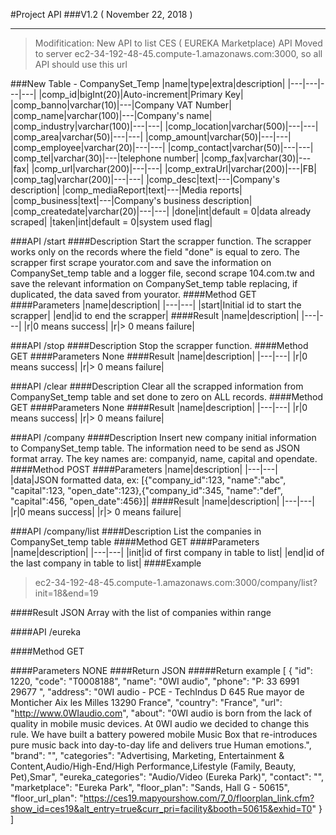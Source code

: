 #Project API
###V1.2 ( November 22, 2018 )
___
>Modifitication: New API to list CES ( EUREKA Marketplace)
>API Moved to server ec2-34-192-48-45.compute-1.amazonaws.com:3000, so all API should use this url

###New Table - CompanySet_Temp
|name|type|extra|description|
|---|---|---|---|
|comp_id|bigInt(20)|Auto-increment|Primary Key|
|comp_banno|varchar(10)|---|Company VAT Number|
|comp_name|varchar(100)|---|Company's name|
|comp_industry|varchar(100)|---|---|
|comp_location|varchar(500)|---|---|
|comp_area|varchar(50)|---|---|
|comp_amount|varchar(50)|---|---|
|comp_employee|varchar(20)|---|---|
|comp_contact|varchar(50)|---|---|
|comp_tel|varchar(30)|---|telephone number|
|comp_fax|varchar(30)|---|fax|
|comp_url|varchar(200)|---|---|
|comp_extraUrl|varchar(200)|---|FB|
|comp_tag|varchar(200)|---|---|
|comp_desc|text|---|Company's description|
|comp_mediaReport|text|---|Media reports|
|comp_business|text|---|Company's business description|
|comp_createdate|varchar(20)|---|---|
|done|int|default = 0|data already scraped|
|taken|int|default = 0|system used flag|

###API
/start
####Description
Start the scrapper function. The scrapper works only on the records where the field "done" is equal to zero. The scrapper first scrape yourator.com and save the information on CompanySet_temp table and a logger file, second scrape 104.com.tw and save the relevant information on CompanySet_temp table replacing, if duplicated, the data saved from yourator.
####Method
GET
####Parameters
|name|description|
|---|---|
|start|Initial id to start the scrapper|
|end|id to end the scrapper|
####Result
|name|description|
|---|---|
|r|0 means success|
|r|> 0 means failure|

###API
/stop
####Description
Stop the scrapper function.
####Method
GET
####Parameters
None
####Result
|name|description|
|---|---|
|r|0 means success|
|r|> 0 means failure|

###API
/clear
####Description
Clear all the scrapped information from CompanySet_temp table and set done to zero on ALL records.
####Method
GET
####Parameters
None
####Result
|name|description|
|---|---|
|r|0 means success|
|r|> 0 means failure|

###API
/company
####Description
Insert new company initial information to CompanySet_temp table. The information need to be send as JSON format array. The key names are: companyid, name, capital and opendate.
####Method
POST
####Parameters
|name|description|
|---|---|
|data|JSON formatted data, ex: [{"company_id":123, "name":"abc", "capital":123, "open_date":123},{"company_id":345, "name":"def", "capital":456, "open_date":456}]|
####Result
|name|description|
|---|---|
|r|0 means success|
|r|> 0 means failure|

###API
/company/list
####Description
List the companies in CompanySet_temp table
####Method
GET
####Parameters
|name|description|
|---|---|
|init|id of first company in table to list|
|end|id of the last company in table to list|
####Example
> ec2-34-192-48-45.compute-1.amazonaws.com:3000/company/list?init=18&end=19

####Result
JSON Array with the list of companies within range

####API
/eureka

####Method
GET

####Parameters
NONE
####Return
JSON
#####Return example
[
    {
        "id": 1220,
        "code": "T0008188",
        "name": "0WI audio",
        "phone": "P: 33 6991 29677 ",
        "address": "0WI audio - PCE - TechIndus D 645 Rue mayor de Monticher Aix les Milles 13290 France",
        "country": "France",
        "url": "http://www.0WIaudio.com",
        "about": "0WI audio is born from the lack of quality in mobile music devices. At 0WI audio we decided to change this rule. We have built a battery powered mobile Music Box that re-introduces pure music back into day-to-day life and  delivers true Human emotions.",
        "brand": "",
        "categories": "Advertising, Marketing, Entertainment &amp; Content,Audio/High-End/High Performance,Lifestyle (Family, Beauty, Pet),Smar",
        "eureka_categories": "Audio/Video  (Eureka Park)",
        "contact": "",
        "marketplace": "Eureka Park",
        "floor_plan": "Sands, Hall G - 50615",
        "floor_url_plan": "https://ces19.mapyourshow.com/7_0/floorplan_link.cfm?show_id=ces19&alt_entry=true&curr_pri=facility&booth=50615&exhid=T0"
    }
 ]